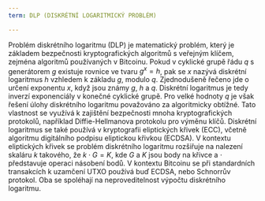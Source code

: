 ```yaml
---
term: DLP (DISKRÉTNÍ LOGARITMICKÝ PROBLÉM)

---
```

Problém diskrétního logaritmu (DLP) je matematický problém, který je základem bezpečnosti kryptografických algoritmů s veřejným klíčem, zejména algoritmů používaných v Bitcoinu. Pokud v cyklické grupě řádu $q$ s generátorem $g$ existuje rovnice ve tvaru $g^x = h$, pak se $x$ nazývá diskrétní logaritmus $h$ vzhledem k základu $g$, modulo $q$. Zjednodušeně řečeno jde o určení exponentu $x$, když jsou známy $g$, $h$ a $q$. Diskrétní logaritmus je tedy inverzí exponenciály v konečné cyklické grupě. Pro velké hodnoty $q$ je však řešení úlohy diskrétního logaritmu považováno za algoritmicky obtížné. Tato vlastnost se využívá k zajištění bezpečnosti mnoha kryptografických protokolů, například Diffie-Hellmanova protokolu pro výměnu klíčů. Diskrétní logaritmus se také používá v kryptografii eliptických křivek (ECC), včetně algoritmu digitálního podpisu eliptickou křivkou (ECDSA). V kontextu eliptických křivek se problém diskrétního logaritmu rozšiřuje na nalezení skaláru $k$ takového, že $k \cdot G = K$, kde $G$ a $K$ jsou body na křivce a $\cdot$ představuje operaci násobení bodů. V kontextu Bitcoinu se při standardních transakcích k uzamčení UTXO používá buď ECDSA, nebo Schnorrův protokol. Oba se spoléhají na neproveditelnost výpočtu diskrétního logaritmu.
